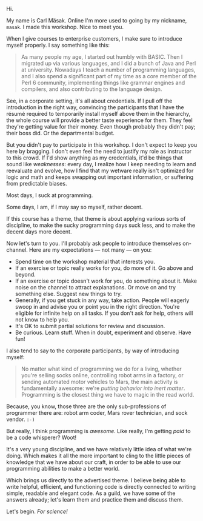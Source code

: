Hi.

My name is Carl Mäsak. Online I'm more used to going by my nickname, `masak`.
I made this workshop. Nice to meet you.

When I give courses to enterprise customers, I make sure to introduce myself
properly. I say something like this:

> As many people my age, I started out humbly with BASIC. Then I migrated up
> via various languages, and I did a bunch of Java and Perl at university.
> Nowadays I teach a number of programming languages, and I also spend a
> significant part of my time as a core member of the Perl 6 community,
> implementing things like grammar engines and compilers, and also contributing
> to the language design.

See, in a corporate setting, it's all about credentials. If I pull off the
introduction in the right way, convincing the participants that I have the
résumé required to temporarily install myself above them in the hierarchy, the
whole course will provide a better taste experience for them. They feel they're
getting value for their money. Even though probably they didn't pay; their boss
did. Or the departmental budget.

But you didn't pay to participate in this workshop. I don't expect to keep you
here by bragging. I don't even feel the need to justify my role as instructor
to this crowd. If I'd show anything as my credentials, it'd be things that
sound like *weaknesses*: every day, I realize how I keep needing to learn and
reevaluate and evolve, how I find that my wetware really isn't optimized for
logic and math and keeps swapping out important information, or suffering from
predictable biases.

Most days, I suck at programming.

Some days, I am, if I may say so myself, rather decent.

If this course has a theme, that theme is about applying various sorts of
discipline, to make the sucky programming days suck less, and to make the
decent days more decent.

Now let's turn to you. I'll probably ask people to introduce themselves
on-channel. Here are my expectations &mdash; not many &mdash; on you:

* Spend time on the workshop material that interests you.
* If an exercise or topic really works for you, do more of it. Go above and
  beyond.
* If an exercise or topic doesn't work for you, do something about it.
  Make noise on the channel to attract explanations. Or move on and try
  something else. Suggest new things to try.
* Generally, if you get stuck in any way, take action. People will eagerly
  swoop in and advise you or point you in the right direction. You're
  eligible for infinite help on all tasks. If you don't ask for help, others
  will not know to help you.
* It's OK to submit partial solutions for review and discussion.
* Be curious. Learn stuff. When in doubt, experiment and observe. Have fun!

I also tend to say to the corporate participants, by way of introducing myself:

> No matter what kind of programming we do for a living, whether you're selling
> socks online, controlling robot arms in a factory, or sending automated motor
> vehicles to Mars, the main activity is fundamentally awesome: we're *putting
> behavior into inert matter*. Programming is the closest thing we have to magic
> in the read world.

Because, you know, those three are the only sub-professions of programmer there
are: robot arm coder, Mars rover technician, and sock vendor. `:-)`

But really, I think programming is *awesome*. Like really, I'm getting *paid*
to be a code whisperer? Woot!

It's a very young discipline, and we have relatively little idea of what we're
doing. Which makes it all the more important to cling to the little pieces of
knowledge that we have about our craft, in order to be able to use our
programming abilities to make a better world.

Which brings us directly to the advertised theme. I believe being able to write
helpful, efficient, and functioning code is directly connected to writing
simple, readable and elegant code. As a guild, we have some of the answers
already; let's learn them and practice them and discuss them.

Let's begin. *For science!*
